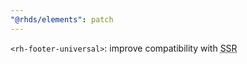 ```yaml
---
"@rhds/elements": patch
---
```

`<rh-footer-universal>`: improve compatibility with <abbr title="Server side rendering">SSR</abbr>
